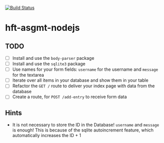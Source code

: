 [![Build Status](https://travis-ci.org/hft-stuttgart-ipr/hft-asgmt-nodejs-USERNAME.svg?branch=master)](https://travis-ci.org/hft-stuttgart-ipr/hft-asgmt-nodejs-USERNAME)

# hft-asgmt-nodejs

## TODO
  - [ ] Install and use the `body-parser` package
  - [ ] Install and use the `sqlite3` package
  - [ ] Use names for your form fields: `username` for the username and `message` for the textarea
  - [ ] Iterate over all items in your database and show them in your table
  - [ ] Refactor the `GET /` route to deliver your index page with data from the database
  - [ ] Create a route, for `POST /add-entry` to receive form data

## Hints
 - It is not necessary to store the ID in the Database! `username` and `message` is enough! This is because of the sqlite autoincrement feature, which automatically increases the ID + 1
 